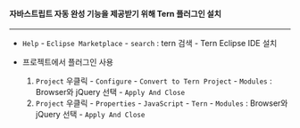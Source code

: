 #### 자바스트립트 자동 완성 기능을 제공받기 위해 Tern 플러그인 설치

---

- `Help` - `Eclipse Marketplace` - `search` : tern 검색 - Tern Eclipse IDE 설치

- 프로젝트에서 플러그인 사용
    1. `Project` 우클릭 - `Configure` - `Convert to Tern Project` - `Modules` : Browser와 jQuery 선택 - `Apply And Close`
    2. `Project` 우클릭 - `Properties` - `JavaScript` - `Tern` - `Modules` : Browser와 jQuery 선택 - `Apply And Close`
